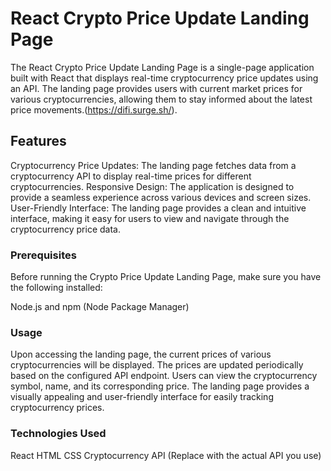 # React Crypto Price Update Landing Page

The React Crypto Price Update Landing Page is a single-page application built with React that displays real-time cryptocurrency price updates using an API. The landing page provides users with current market prices for various cryptocurrencies, allowing them to stay informed about the latest price movements.(https://difi.surge.sh/).

## Features

Cryptocurrency Price Updates: The landing page fetches data from a cryptocurrency API to display real-time prices for different cryptocurrencies.
Responsive Design: The application is designed to provide a seamless experience across various devices and screen sizes.
User-Friendly Interface: The landing page provides a clean and intuitive interface, making it easy for users to view and navigate through the cryptocurrency price data.

### Prerequisites

Before running the Crypto Price Update Landing Page, make sure you have the following installed:

Node.js and npm (Node Package Manager)

### Usage

Upon accessing the landing page, the current prices of various cryptocurrencies will be displayed.
The prices are updated periodically based on the configured API endpoint.
Users can view the cryptocurrency symbol, name, and its corresponding price.
The landing page provides a visually appealing and user-friendly interface for easily tracking cryptocurrency prices.

### Technologies Used

React
HTML
CSS
Cryptocurrency API (Replace with the actual API you use)
